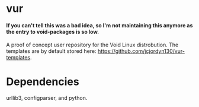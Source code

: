 # vur
#### If you can't tell this was a bad idea, so I'm not maintaining this anymore as the entry to void-packages is so low. ####
A proof of concept user repository for the Void Linux distrobution.
The templates are by default stored here: https://github.com/jcjordyn130/vur-templates.

# Dependencies
urllib3, configparser, and python.
